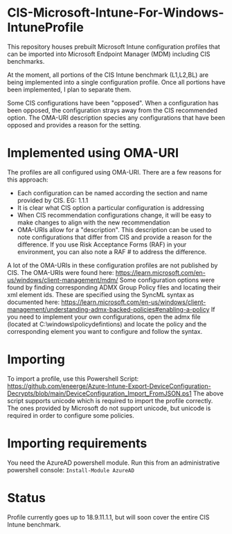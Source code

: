 # CIS-Microsoft-Intune-For-Windows-IntuneProfile
This repository houses prebuilt Microsoft Intune configuration profiles that can be imported into Microsoft Endpoint Manager (MDM) including CIS benchmarks.

At the moment, all portions of the CIS Intune benchmark (L1,L2,BL) are being implemented into a single configuration profile. Once all portions have been implemented, I plan to separate them.

Some CIS configurations have been "opposed". When a configuration has been opposed, the configuration strays away from the CIS recommended option. The OMA-URI description species any configurations that have been opposed and provides a reason for the setting.

# Implemented using OMA-URI
The profiles are all configured using OMA-URI. There are a few reasons for this approach:
- Each configuration can be named according the section and name provided by CIS. EG: 1.1.1 <Name>
- It is clear what CIS option a particular configuration is addressing
- When CIS recommendation configurations change, it will be easy to make changes to align with the new recommendation
- OMA-URIs allow for a "description". This description can be used to note configurations that differ from CIS and provide a reason for the difference. If you use Risk Acceptance Forms (RAF) in your environment, you can also note a RAF # to address the difference.
 

A lot of the OMA-URIs in these configuration profiles are not published by CIS. The OMA-URIs were found here: https://learn.microsoft.com/en-us/windows/client-management/mdm/
Some configuration options were found by finding corresponding ADMX Group Policy files and locating their xml element ids. These are specified using the SyncML <data id=""> syntax as documented here: https://learn.microsoft.com/en-us/windows/client-management/understanding-admx-backed-policies#enabling-a-policy
If you need to implement your own configurations, open the admx file (located at C:\windows\policydefintions) and locate the policy and the corresponding element you want to configure and follow the <enabled/><data id="config_id" values="value_you_want"/> syntax.

# Importing
To import a profile, use this Powershell Script: https://github.com/eneerge/Azure-Intune-Export-DeviceConfiguration-Decrypts/blob/main/DeviceConfiguration_Import_FromJSON.ps1
The above script supports unicode which is required to import the profile correctly. The ones provided by Microsoft do not support unicode, but unicode is required in order to configure some policies.

# Importing requirements
You need the AzureAD powershell module. Run this from an administrative powershell console:
`Install-Module AzureAD`

# Status
Profile currently goes up to 18.9.11.1.1, but will soon cover the entire CIS Intune benchmark.
